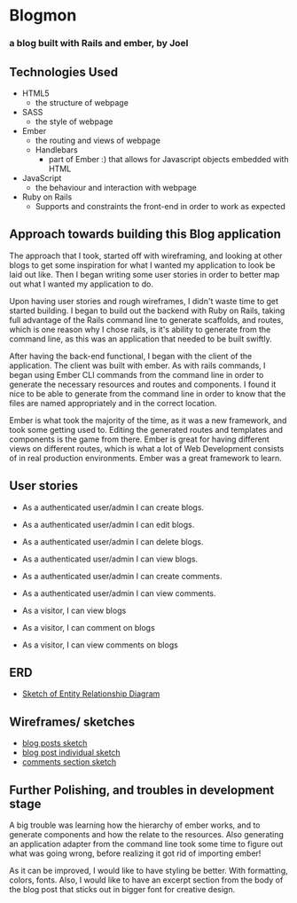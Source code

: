 # Blogmon
### a blog built with Rails and ember, by Joel

## Technologies Used
- HTML5
  - the structure of webpage
- SASS
  - the style of webpage
- Ember
  - the routing and views of webpage
  - Handlebars
    - part of Ember :) that allows for Javascript objects embedded with HTML
- JavaScript
  - the behaviour and interaction with webpage
- Ruby on Rails
  - Supports and constraints the front-end in order to work as expected

## Approach towards building this Blog application

The approach that I took, started off with wireframing, and looking at other blogs to get
some inspiration for what I wanted my application to look be laid out like. Then I began writing
some user stories in order to better map out what I wanted my application to do.

Upon having user stories and rough wireframes, I didn't waste time to get started building. I began to build
out the backend with Ruby on Rails, taking full advantage of the Rails command line to generate scaffolds, and routes,
which is one reason why I chose rails, is it's ability to generate from the command line, as this was an application
that needed to be built swiftly.

After having the back-end functional, I began with the client of the application. The client was built with ember.
As with rails commands, I began using Ember CLI commands from the command line in order to generate the
necessary resources and routes and components. I found it nice to be able to generate from the command line in order to know that
the files are named appropriately and in the correct location.

Ember is what took the majority of the time, as it was a new framework, and took some getting used to. Editing the generated routes and templates and components is the game from there. Ember is great for having different views on different routes, which
is what a lot of Web Development consists of in real production environments. Ember was a great framework to learn.


## User stories
- As a authenticated user/admin I can create blogs.
- As a authenticated user/admin I can edit blogs.
- As a authenticated user/admin I can delete blogs.
- As a authenticated user/admin I can view blogs.
- As a authenticated user/admin I can create comments.
- As a authenticated user/admin I can view comments.

- As a visitor, I can view blogs
- As a visitor, I can comment on blogs
- As a visitor, I can view comments on blogs

## ERD
- [Sketch of Entity Relationship Diagram](http://imgur.com/8787D7p)



## Wireframes/ sketches

- [blog posts sketch](http://imgur.com/jvqc2Pw)
- [blog post individual sketch](http://imgur.com/LmKizOD)
- [comments section sketch](http://imgur.com/kCttsWM)

## Further Polishing, and troubles in development stage


A big trouble was learning how the hierarchy of ember works, and to generate components and how the relate to the resources.
Also generating an application adapter from the command line took some time to figure out what was going wrong, before realizing it got rid of importing ember!

As it can be improved, I would like to have styling be better. With formatting, colors, fonts. Also, I would like to
have an excerpt section from the body of the blog post that sticks out in bigger font for creative design.
